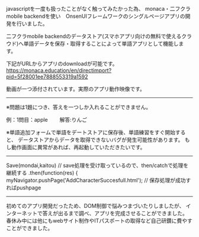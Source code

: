 javascriptを一度も扱ったことがなく触ってみたかった為、
monaca・二フクラmobile backendを使い　OnsenUIフレームワークのシングルページアプリの開発を行いました。

二フクラmobile backendのデータストア(スマホアプリ向けの無料で使えるクラウド)へ単語データを保存・取得することによって単語アプリとして機能します。

下記がURLからアプリのdownloadが可能です。
https://monaca.education/en/directimport?pid=5f28001ee7888553319a1592

動画が一つ添付されています。実際のアプリ動作映像です。
___
※問題は1題につき、答えを一つしか入れることができません。

例：1問目：apple　 　解答:りんご

※単語追加フォームで単語をデートストアに保存後、単語練習をすぐ開始すると、
 データストアからデータを取得できないバグが発生可能性があります。
 もし動作画面に異常があれば、再起動していただきたいです。
___ 
Save(mondai,kaitou)
// save処理を受け取っているので、then/catchで処理を継続する
.then(function(res) {
myNavigator.pushPage('AddCharacterSuccesfull.html');  // 保存処理が成功すればpushpage
___
初めてのアプリ開発だったため、DOM制御で悩みつまづいたりしましたが、
インターネットで答えが出るまで調べ、アプリを完成させることができました。
春休み中には他にもwebサイト制作やITパスポートの取得など自己研鑽に費やすことができました。

